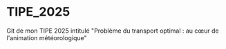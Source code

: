 # TIPE_2025
Git de mon TIPE 2025 intitulé "Problème du transport optimal : au cœur de l'animation météorologique"
